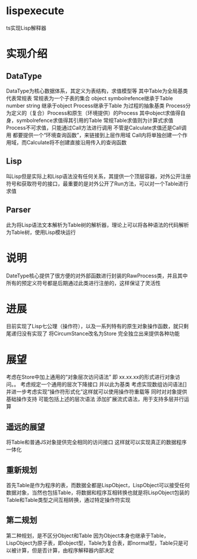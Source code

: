 # lispexecute
ts实现Lisp解释器
# 实现介绍
## DataType
DataType为核心数据体系，其定义为表结构，求值模型等 
其中Table为全局基类 
代表常规表 常规表为一个子表的集合 
object symbolrefence继承于Table 
number string 继承于object 
Process继承于Table 为过程的抽象基类 
Process分为定义的（复合）Process和原生（环境提供）的Process 
其中object求值得自身，symbolrefence求值得其引用的Table 
常规Table求值则为计算式求值 
Process不可求值，只能通过Call方法进行调用 
不管是Calculate求值还是Call调用 都要提供一个“环境查询函数”，来链接到上层作用域 
Call内将单独创建一个作用域，而Calculate将不创建直接沿用传入的查询函数 

## Lisp
叫Lisp但是实际上和Lisp语法没有任何关系，其提供一个顶层容器，对外公开注册符号和获取符号的接口，最重要的是对外公开了Run方法，可以对一个Table进行求值 

## Parser
此为将Lisp语法文本解析为Table树的解析器，理论上可以将各种语法的代码解析为Table树，使用Lisp模块运行 

# 说明
DateType核心提供了很方便的对外部函数进行封装的RawProcess类，并且其中所有的预定义符号都是后期通过此类进行注册的，这样保证了灵活性

# 进展
目前实现了Lisp七公理（操作符），以及一系列特有的原生对象操作函数，就只剩尾递归没有实现了 
将CircumStance改名为Store 完全独立出来提供各种功能 
# 展望
考虑在Store中加上通用的“对象层次访问语法” 即 xx.xx.xx的形式进行对象访问。。
考虑规定一个通用的层次下降接口 并以此为基类
考虑实现数组访问语法[] 并进一步考虑实现“操作符形式化”这样就可以使用操作符重载等 
同时对对象提供基础操作支持 可能包括上述的层次语法 
添加扩展流式语法，用于支持多层并行运算 
## 遥远的展望
将Table和普通JS对象提供完全相同的访问接口 这样就可以实现真正的数据程序一体化
## 重新规划
首先Table是作为程序的表，而数据全都是LispObject，LispObject可以接受任何数据对象，当然也包括Table，将数据和程序互相转换也就是将LispObject包装的Table和Table类型之间互相转换，通过特定操作符实现
## 第二规划
第二种规划，是不区分Object和Table 因为Object本身也继承于Table，LispObject为原子表，即object型，Table为复合表，即normal型，Table只是可以被计算，但是否计算，由程序解释器内部决定
